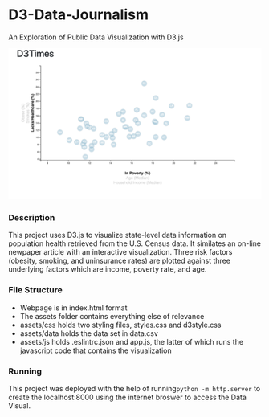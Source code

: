 # D3-Data-Journalism
An Exploration of Public Data Visualization with D3.js

![screenshot](https://github.com/ejhagee/D3-Data-Journalism/blob/master/images/screenshot.png)

### Description
This project uses D3.js to visualize state-level data information on  population health retrieved from the U.S. Census data. It similates an on-line newpaper article with an interactive visualization.  Three risk factors (obesity, smoking, and uninsurance rates) are plotted against three underlying factors which are income, poverty rate, and age.

### File Structure
- Webpage is in index.html format
- The assets folder contains everything else of relevance
- assets/css holds two styling files, styles.css and d3style.css
- assets/data holds the data set in data.csv
- assets/js holds .eslintrc.json and app.js, the latter of which runs the javascript code that contains the visualization

### Running
This project was deployed with the help of running`python -m http.server` to create the localhost:8000 using the internet broswer to access the Data Visual. 
